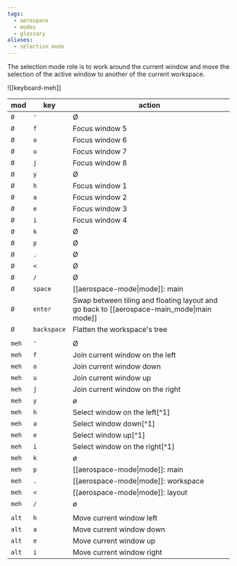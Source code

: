 ```yaml
---
tags:
  - aerospace
  - modes
  - glossary
aliases:
  - selection mode
---
```


The selection mode role is to work around the current window and move the selection of the active window to another of the current workspace.

![[keyboard-meh]]


| **mod** | **key**     | **action**                                                                                |
| ------- | ----------- | ----------------------------------------------------------------------------------------- |
| `Ø`     | `'`         | Ø                                                                                         |
| `Ø`     | `f`         | Focus window 5                                                                            |
| `Ø`     | `o`         | Focus window 6                                                                            |
| `Ø`     | `u`         | Focus window 7                                                                            |
| `Ø`     | `j`         | Focus window 8                                                                            |
| `Ø`     | `y`         | Ø                                                                                         |
| `Ø`     | `h`         | Focus window 1                                                                            |
| `Ø`     | `a`         | Focus window 2                                                                            |
| `Ø`     | `e`         | Focus window 3                                                                            |
| `Ø`     | `i`         | Focus window 4                                                                            |
| `Ø`     | `k`         | Ø                                                                                         |
| `Ø`     | `p`         | Ø                                                                                         |
| `Ø`     | `.`         | Ø                                                                                         |
| `Ø`     | `<`         | Ø                                                                                         |
| `Ø`     | `/`         | Ø                                                                                         |
| `Ø`     | `space`     | [[aerospace-mode\|mode]]: main                                                            |
| `Ø`     | `enter`     | Swap between tiling and floating layout and go back to [[aerospace-main_mode\|main mode]] |
| `Ø`     | `backspace` | Flatten the workspace's tree                                                              |
|         |             |                                                                                           |
| `meh`   | `'`         | Ø                                                                                         |
| `meh`   | `f`         | Join current window on the left                                                           |
| `meh`   | `o`         | Join current window down                                                                  |
| `meh`   | `u`         | Join current window up                                                                    |
| `meh`   | `j`         | Join current window on the right                                                          |
| `meh`   | `y`         | ø                                                                                         |
| `meh`   | `h`         | Select window on the left[^1]                                                             |
| `meh`   | `a`         | Select window down[^1]                                                                    |
| `meh`   | `e`         | Select window up[^1]                                                                      |
| `meh`   | `i`         | Select window on the right[^1]                                                            |
| `meh`   | `k`         | ø                                                                                         |
| `meh`   | `p`         | [[aerospace-mode\|mode]]: main                                                            |
| `meh`   | `.`         | [[aerospace-mode\|mode]]: workspace                                                       |
| `meh`   | `<`         | [[aerospace-mode\|mode]]: layout                                                          |
| `meh`   | `/`         | ø                                                                                         |
|         |             |                                                                                           |
| `alt`   | `h`         | Move current window left                                                                  |
| `alt`   | `a`         | Move current window down                                                                  |
| `alt`   | `e`         | Move current window up                                                                    |
| `alt`   | `i`         | Move current window right                                                                 |
